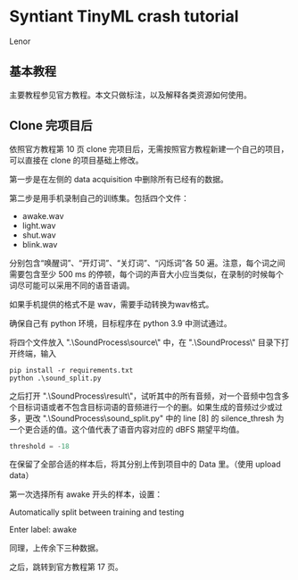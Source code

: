 # Syntiant TinyML crash tutorial

Lenor

## 基本教程

主要教程参见官方教程。本文只做标注，以及解释各类资源如何使用。

## Clone 完项目后

依照官方教程第 10 页 clone 完项目后，无需按照官方教程新建一个自己的项目，可以直接在 clone 的项目基础上修改。

第一步是在左侧的 data acquisition 中删除所有已经有的数据。

第二步是用手机录制自己的训练集。包括四个文件：

* awake.wav
* light.wav
* shut.wav
* blink.wav

分别包含“唤醒词”、“开灯词”、“关灯词”、“闪烁词”各 50 遍。注意，每个词之间需要包含至少 500 ms 的停顿，每个词的声音大小应当类似，在录制的时候每个词尽可能可以采用不同的语音语调。

如果手机提供的格式不是 wav，需要手动转换为wav格式。

确保自己有 python 环境，目标程序在 python 3.9 中测试通过。

将四个文件放入 ".\\SoundProcess\\source\\" 中，在 ".\\SoundProcess\\" 目录下打开终端，输入

```shell
pip install -r requirements.txt
python .\sound_split.py
```

之后打开 ".\\SoundProcess\\result\\"，试听其中的所有音频，对一个音频中包含多个目标词语或者不包含目标词语的音频进行一个的删。如果生成的音频过少或过多，更改 ".\\SoundProcess\\sound_split.py" 中的 line [8] 的 silence_thresh 为一个更合适的值。这个值代表了语音内容对应的 dBFS 期望平均值。

```python
threshold = -18
```

在保留了全部合适的样本后，将其分别上传到项目中的 Data 里。（使用 upload data）

第一次选择所有 awake 开头的样本，设置：

Automatically split between training and testing 

Enter label: awake

同理，上传余下三种数据。

之后，跳转到官方教程第 17 页。

